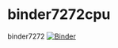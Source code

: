 # binder7272cpu
binder7272
[![Binder](https://mybinder.org/badge_logo.svg)](https://mybinder.org/v2/git/https%3A%2F%2Fgithub.com%2FhennessyGG%2Fbinder7272cpu.git/main)
